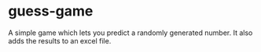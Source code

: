 # guess-game
A simple game which lets you predict a randomly generated number. It also adds the results to an excel file.
